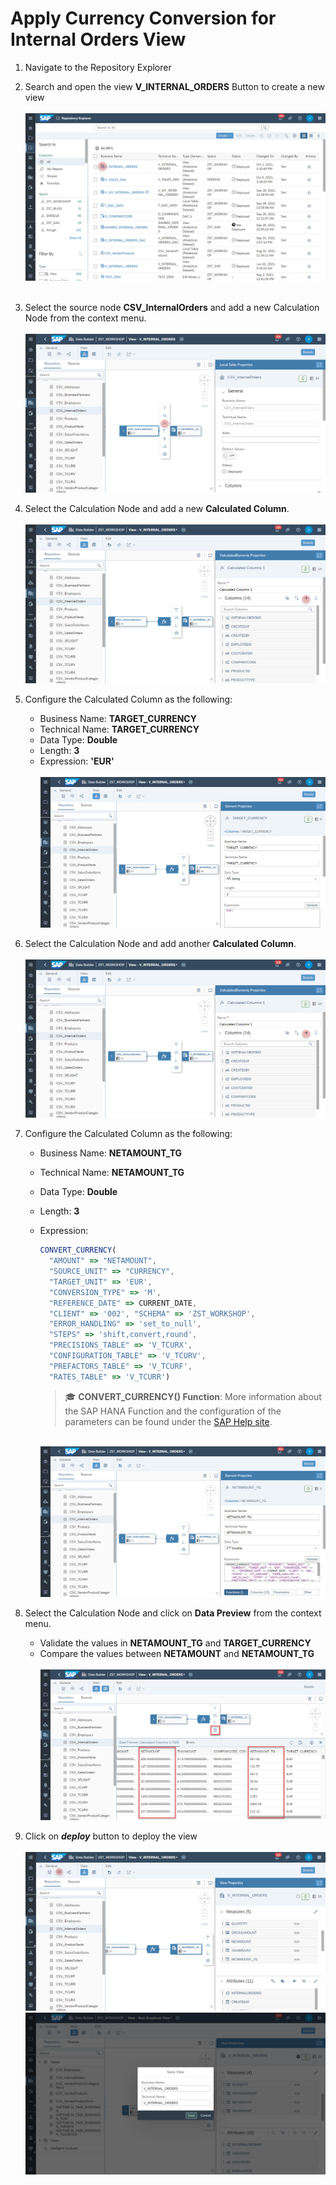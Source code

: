 # Apply Currency Conversion for Internal Orders View

1. Navigate to the Repository Explorer
2. Search and open the view **V_INTERNAL_ORDERS** Button to create a new view
  <br><br>![](../images/currency_conversion_01.png)<br><br>
3. Select the source node <b>CSV_InternalOrders</b> and add a new Calculation Node from the context menu.
<br><br>![](../images/currency_conversion_02.png)

4. Select the Calculation Node and add a new <b>Calculated Column</b>.
<br><br>![](../images/currency_conversion_03.png)

5. Configure the Calculated Column as the following:
    - Business Name: <b>TARGET_CURRENCY</b>
    - Technical Name: <b>TARGET_CURRENCY</b>
    - Data Type: <b>Double</b>
    - Length: <b>3</b>
    - Expression: <b>'EUR'</b>
    <br><br>![](../images/currency_conversion_04.png)

6. Select the Calculation Node and add another <b>Calculated Column</b>.
<br><br>![](../images/currency_conversion_03.png)

7. Configure the Calculated Column as the following:
    - Business Name: <b>NETAMOUNT_TG</b>
    - Technical Name: <b>NETAMOUNT_TG</b>
    - Data Type: <b>Double</b>
    - Length: <b>3</b>
    - Expression: 
      ```javascript
      CONVERT_CURRENCY(
        "AMOUNT" => "NETAMOUNT", 
        "SOURCE_UNIT" => "CURRENCY", 
        "TARGET_UNIT" => 'EUR', 
        "CONVERSION_TYPE" => 'M', 
        "REFERENCE_DATE" => CURRENT_DATE, 
        "CLIENT" => '002', "SCHEMA" => 'ZST_WORKSHOP', 
        "ERROR_HANDLING" => 'set_to_null', 
        "STEPS" => 'shift,convert,round', 
        "PRECISIONS_TABLE" => 'V_TCURX', 
        "CONFIGURATION_TABLE" => 'V_TCURV', 
        "PREFACTORS_TABLE" => 'V_TCURF', 
        "RATES_TABLE" => 'V_TCURR')
      ```
        >🎓 **CONVERT_CURRENCY() Function**: More information about the SAP HANA Function and the configuration of the parameters can be found under the [SAP Help site](https://help.sap.com/viewer/7c78579ce9b14a669c1f3295b0d8ca16/Cloud/en-US/d22d746ed2951014bb7fb0114ffdaf96.html). 


      <br>![](../images/create_internal_orders_ads_15.png)
      
    
8. Select the Calculation Node and click on <b>Data Preview</b> from the context menu.
    - Validate the values in <b>NETAMOUNT_TG</b> and <b>TARGET_CURRENCY</b>
    - Compare the values between <b>NETAMOUNT</b> and <b>NETAMOUNT_TG</b>
      <br><br>![](/exercises/ex4/images/create_internal_orders_ads_16.png)

9. Click on <b><i>deploy</i></b> button to deploy the view
<br><br>![](/exercises/ex4/images/create_internal_orders_ads_29.png)
<br>![](/exercises/ex4/images/create_internal_orders_ads_30.png)
